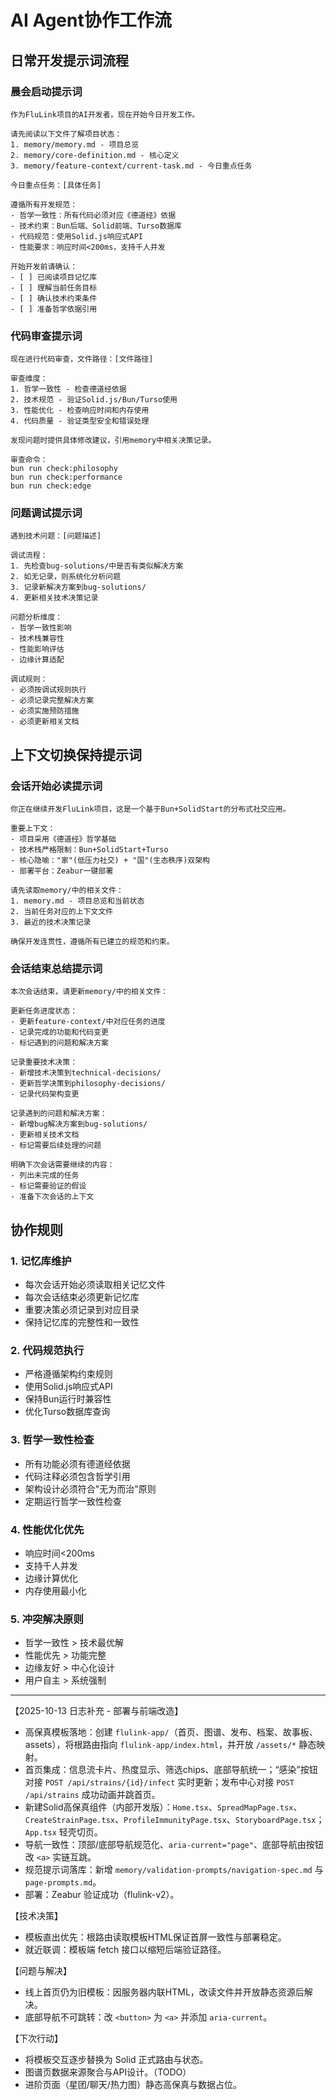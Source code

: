 # AI Agent协作工作流

## 日常开发提示词流程

### 晨会启动提示词
```
作为FluLink项目的AI开发者，现在开始今日开发工作。

请先阅读以下文件了解项目状态：
1. memory/memory.md - 项目总览
2. memory/core-definition.md - 核心定义
3. memory/feature-context/current-task.md - 今日重点任务

今日重点任务：[具体任务]

遵循所有开发规范：
- 哲学一致性：所有代码必须对应《德道经》依据
- 技术约束：Bun后端、Solid前端、Turso数据库
- 代码规范：使用Solid.js响应式API
- 性能要求：响应时间<200ms，支持千人并发

开始开发前请确认：
- [ ] 已阅读项目记忆库
- [ ] 理解当前任务目标
- [ ] 确认技术约束条件
- [ ] 准备哲学依据引用
```

### 代码审查提示词
```
现在进行代码审查，文件路径：[文件路径]

审查维度：
1. 哲学一致性 - 检查德道经依据
2. 技术规范 - 验证Solid.js/Bun/Turso使用
3. 性能优化 - 检查响应时间和内存使用
4. 代码质量 - 验证类型安全和错误处理

发现问题时提供具体修改建议，引用memory中相关决策记录。

审查命令：
bun run check:philosophy
bun run check:performance  
bun run check:edge
```

### 问题调试提示词
```
遇到技术问题：[问题描述]

调试流程：
1. 先检查bug-solutions/中是否有类似解决方案
2. 如无记录，则系统化分析问题
3. 记录新解决方案到bug-solutions/
4. 更新相关技术决策记录

问题分析维度：
- 哲学一致性影响
- 技术栈兼容性
- 性能影响评估
- 边缘计算适配

调试规则：
- 必须按调试规则执行
- 必须记录完整解决方案
- 必须实施预防措施
- 必须更新相关文档
```

## 上下文切换保持提示词

### 会话开始必读提示词
```
你正在继续开发FluLink项目，这是一个基于Bun+SolidStart的分布式社交应用。

重要上下文：
- 项目采用《德道经》哲学基础
- 技术栈严格限制：Bun+SolidStart+Turso
- 核心隐喻："家"(低压力社交) + "国"(生态秩序)双架构
- 部署平台：Zeabur一键部署

请先读取memory/中的相关文件：
1. memory.md - 项目总览和当前状态
2. 当前任务对应的上下文文件
3. 最近的技术决策记录

确保开发连贯性，遵循所有已建立的规范和约束。
```

### 会话结束总结提示词
```
本次会话结束，请更新memory/中的相关文件：

更新任务进度状态：
- 更新feature-context/中对应任务的进度
- 记录完成的功能和代码变更
- 标记遇到的问题和解决方案

记录重要技术决策：
- 新增技术决策到technical-decisions/
- 更新哲学决策到philosophy-decisions/
- 记录代码架构变更

记录遇到的问题和解决方案：
- 新增bug解决方案到bug-solutions/
- 更新相关技术文档
- 标记需要后续处理的问题

明确下次会话需要继续的内容：
- 列出未完成的任务
- 标记需要验证的假设
- 准备下次会话的上下文
```

## 协作规则

### 1. 记忆库维护
- 每次会话开始必须读取相关记忆文件
- 每次会话结束必须更新记忆库
- 重要决策必须记录到对应目录
- 保持记忆库的完整性和一致性

### 2. 代码规范执行
- 严格遵循架构约束规则
- 使用Solid.js响应式API
- 保持Bun运行时兼容性
- 优化Turso数据库查询

### 3. 哲学一致性检查
- 所有功能必须有德道经依据
- 代码注释必须包含哲学引用
- 架构设计必须符合"无为而治"原则
- 定期运行哲学一致性检查

### 4. 性能优化优先
- 响应时间<200ms
- 支持千人并发
- 边缘计算优化
- 内存使用最小化

### 5. 冲突解决原则
- 哲学一致性 > 技术最优解
- 性能优先 > 功能完整
- 边缘友好 > 中心化设计
- 用户自主 > 系统强制

---

【2025-10-13 日志补充 - 部署与前端改造】
- 高保真模板落地：创建 `flulink-app/`（首页、图谱、发布、档案、故事板、assets），将根路由指向 `flulink-app/index.html`，并开放 `/assets/*` 静态映射。
- 首页集成：信息流卡片、热度显示、筛选chips、底部导航统一；“感染”按钮对接 `POST /api/strains/{id}/infect` 实时更新；发布中心对接 `POST /api/strains` 成功动画并跳首页。
- 新建Solid高保真组件（内部开发版）：`Home.tsx`、`SpreadMapPage.tsx`、`CreateStrainPage.tsx`、`ProfileImmunityPage.tsx`、`StoryboardPage.tsx`；`App.tsx` 轻壳切页。
- 导航一致性：顶部/底部导航规范化、`aria-current="page"`、底部导航由按钮改 `<a>` 实链互跳。
- 规范提示词落库：新增 `memory/validation-prompts/navigation-spec.md` 与 `page-prompts.md`。
- 部署：Zeabur 验证成功（flulink-v2）。

【技术决策】
- 模板直出优先：根路由读取模板HTML保证首屏一致性与部署稳定。
- 就近联调：模板端 fetch 接口以缩短后端验证路径。

【问题与解决】
- 线上首页仍为旧模板：因服务器内联HTML，改读文件并开放静态资源后解决。
- 底部导航不可跳转：改 `<button>` 为 `<a>` 并添加 `aria-current`。

【下次行动】
- 将模板交互逐步替换为 Solid 正式路由与状态。
- 图谱页数据来源聚合与API设计。（TODO）
- 进阶页面（星团/聊天/热力图）静态高保真与数据占位。
